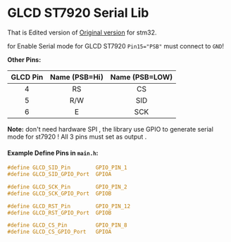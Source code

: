 # GLCD ST7920 Serial Lib

That is Edited version of  [Original version](https://controllerstech.com/glcd-128x64-st7920-interfacing-with-stm32/) for stm32.

for Enable Serial mode for GLCD ST7920 `Pin15="PSB"` must connect to `GND`!

**Other Pins:**

| GLCD Pin | Name (PSB=Hi) | Name (PSB=LOW) |
| :------: | :-----------: | :------------: |
|    4     |      RS       |       CS       |
|    5     |      R/W      |      SID       |
|    6     |       E       |      SCK       |

**Note:**
don't need hardware SPI , the library use GPIO to generate serial mode for st7920 !
All 3 pins must set as output .

#### Example Define Pins in `main.h`:
```c
#define GLCD_SID_Pin 		GPIO_PIN_1
#define GLCD_SID_GPIO_Port 	GPIOA

#define GLCD_SCK_Pin 		GPIO_PIN_2
#define GLCD_SCK_GPIO_Port 	GPIOB

#define GLCD_RST_Pin 		GPIO_PIN_12
#define GLCD_RST_GPIO_Port 	GPIOB

#define GLCD_CS_Pin 		GPIO_PIN_8
#define GLCD_CS_GPIO_Port 	GPIOA
```

